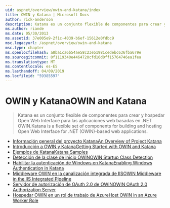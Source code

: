 ```yaml
---
uid: aspnet/overview/owin-and-katana/index
title: OWIN y Katana | Microsoft Docs
author: rick-anderson
description: Katana es un conjunto flexible de componentes para crear y hospedar Open Web Interface para las aplicaciones web basadas en .NET OWIN.
ms.author: riande
ms.date: 05/30/2013
ms.assetid: 37e005e9-2f1c-4039-b6ef-15612e0fdbc9
msc.legacyurl: /aspnet/overview/owin-and-katana
msc.type: chapter
ms.openlocfilehash: a8ba1ca6b54ae58c23e51981cedebc636fba679e
ms.sourcegitcommit: 0f1119340e4464720cfd16d0ff15764746ea1fea
ms.translationtype: MT
ms.contentlocale: es-ES
ms.lasthandoff: 04/09/2019
ms.locfileid: "59385597"
---
```

# <a name="owin-and-katana"></a><span data-ttu-id="769c1-103">OWIN y Katana</span><span class="sxs-lookup"><span data-stu-id="769c1-103">OWIN and Katana</span></span>

> <span data-ttu-id="769c1-104">Katana es un conjunto flexible de componentes para crear y hospedar Open Web Interface para las aplicaciones web basadas en .NET OWIN.</span><span class="sxs-lookup"><span data-stu-id="769c1-104">Katana is a flexible set of components for building and hosting Open Web Interface for .NET (OWIN)-based web applications.</span></span>


- [<span data-ttu-id="769c1-105">Información general del proyecto Katana</span><span class="sxs-lookup"><span data-stu-id="769c1-105">An Overview of Project Katana</span></span>](an-overview-of-project-katana.md)
- [<span data-ttu-id="769c1-106">Introducción a OWIN y Katana</span><span class="sxs-lookup"><span data-stu-id="769c1-106">Getting Started with OWIN and Katana</span></span>](getting-started-with-owin-and-katana.md)
- [<span data-ttu-id="769c1-107">Ejemplos de Katana</span><span class="sxs-lookup"><span data-stu-id="769c1-107">Katana Samples</span></span>](katana-samples.md)
- [<span data-ttu-id="769c1-108">Detección de la clase de inicio OWIN</span><span class="sxs-lookup"><span data-stu-id="769c1-108">OWIN Startup Class Detection</span></span>](owin-startup-class-detection.md)
- [<span data-ttu-id="769c1-109">Habilitar la autenticación de Windows en Katana</span><span class="sxs-lookup"><span data-stu-id="769c1-109">Enabling Windows Authentication in Katana</span></span>](enabling-windows-authentication-in-katana.md)
- [<span data-ttu-id="769c1-110">Middleware OWIN en la canalización integrada de IIS</span><span class="sxs-lookup"><span data-stu-id="769c1-110">OWIN Middleware in the IIS Integrated Pipeline</span></span>](owin-middleware-in-the-iis-integrated-pipeline.md)
- [<span data-ttu-id="769c1-111">Servidor de autorización de OAuth 2.0 de OWIN</span><span class="sxs-lookup"><span data-stu-id="769c1-111">OWIN OAuth 2.0 Authorization Server</span></span>](owin-oauth-20-authorization-server.md)
- [<span data-ttu-id="769c1-112">Hospedar OWIN en un rol de trabajo de Azure</span><span class="sxs-lookup"><span data-stu-id="769c1-112">Host OWIN in an Azure Worker Role</span></span>](host-owin-in-an-azure-worker-role.md)
